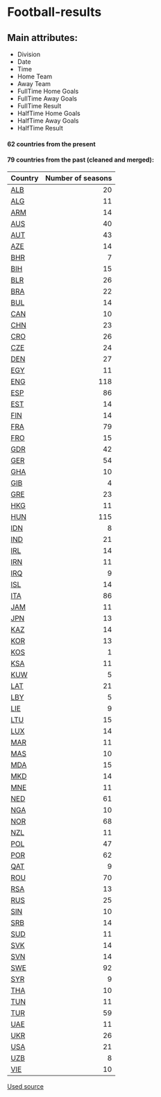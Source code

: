 # Football-results

## Main attributes:

- Division
- Date
- Time
- Home Team
- Away Team
- FullTime Home Goals
- FullTime Away Goals
- FullTime Result
- HalfTime Home Goals
- HalfTime Away Goals
- HalfTime Result

#### 62 countries from the present

#### 79 countries from the past (cleaned and merged):


|Country|Number of seasons|
| -------------| -------------:|
|[ALB](/archive/ALB)|20|
|[ALG](/archive/ALG)|11|
|[ARM](/archive/ARM)|14|
|[AUS](/archive/AUS)|40|
|[AUT](/archive/AUT)|43|
|[AZE](/archive/AZE)|14|
|[BHR](/archive/BHR)|7|
|[BIH](/archive/BIH)|15|
|[BLR](/archive/BLR)|26|
|[BRA](/archive/BRA)|22|
|[BUL](/archive/BUL)|14|
|[CAN](/archive/CAN)|10|
|[CHN](/archive/CHN)|23|
|[CRO](/archive/CRO)|26|
|[CZE](/archive/CZE)|24|
|[DEN](/archive/DEN)|27|
|[EGY](/archive/EGY)|11|
|[ENG](/archive/ENG)|118|
|[ESP](/archive/ESP)|86|
|[EST](/archive/EST)|14|
|[FIN](/archive/FIN)|14|
|[FRA](/archive/FRA)|79|
|[FRO](/archive/FRO)|15|
|[GDR](/archive/GDR)|42|
|[GER](/archive/GER)|54|
|[GHA](/archive/GHA)|10|
|[GIB](/archive/GIB)|4|
|[GRE](/archive/GRE)|23|
|[HKG](/archive/HKG)|11|
|[HUN](/archive/HUN)|115|
|[IDN](/archive/IDN)|8|
|[IND](/archive/IND)|21|
|[IRL](/archive/IRL)|14|
|[IRN](/archive/IRN)|11|
|[IRQ](/archive/IRQ)|9|
|[ISL](/archive/ISL)|14|
|[ITA](/archive/ITA)|86|
|[JAM](/archive/JAM)|11|
|[JPN](/archive/JPN)|13|
|[KAZ](/archive/KAZ)|14|
|[KOR](/archive/KOR)|13|
|[KOS](/archive/KOS)|1|
|[KSA](/archive/KSA)|11|
|[KUW](/archive/KUW)|5|
|[LAT](/archive/LAT)|21|
|[LBY](/archive/LBY)|5|
|[LIE](/archive/LIE)|9|
|[LTU](/archive/LTU)|15|
|[LUX](/archive/LUX)|14|
|[MAR](/archive/MAR)|11|
|[MAS](/archive/MAS)|10|
|[MDA](/archive/MDA)|15|
|[MKD](/archive/MKD)|14|
|[MNE](/archive/MNE)|11|
|[NED](/archive/NED)|61|
|[NGA](/archive/NGA)|10|
|[NOR](/archive/NOR)|68|
|[NZL](/archive/NZL)|11|
|[POL](/archive/POL)|47|
|[POR](/archive/POR)|62|
|[QAT](/archive/QAT)|9|
|[ROU](/archive/ROU)|70|
|[RSA](/archive/RSA)|13|
|[RUS](/archive/RUS)|25|
|[SIN](/archive/SIN)|10|
|[SRB](/archive/SRB)|14|
|[SUD](/archive/SUD)|11|
|[SVK](/archive/SVK)|14|
|[SVN](/archive/SVN)|14|
|[SWE](/archive/SWE)|92|
|[SYR](/archive/SYR)|9|
|[THA](/archive/THA)|10|
|[TUN](/archive/TUN)|11|
|[TUR](/archive/TUR)|59|
|[UAE](/archive/UAE)|11|
|[UKR](/archive/UKR)|26|
|[USA](/archive/USA)|21|
|[UZB](/archive/UZB)|8|
|[VIE](/archive/VIE)|10|

[Used source](http://www.worldfootball.net/)